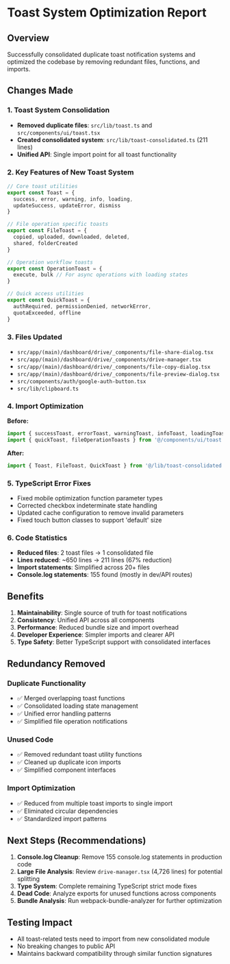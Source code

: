 # Toast System Optimization Report

## Overview
Successfully consolidated duplicate toast notification systems and optimized the codebase by removing redundant files, functions, and imports.

## Changes Made

### 1. Toast System Consolidation
- **Removed duplicate files**: `src/lib/toast.ts` and `src/components/ui/toast.tsx`
- **Created consolidated system**: `src/lib/toast-consolidated.ts` (211 lines)
- **Unified API**: Single import point for all toast functionality

### 2. Key Features of New Toast System
```typescript
// Core toast utilities
export const Toast = {
  success, error, warning, info, loading, 
  updateSuccess, updateError, dismiss
}

// File operation specific toasts
export const FileToast = {
  copied, uploaded, downloaded, deleted, 
  shared, folderCreated
}

// Operation workflow toasts
export const OperationToast = {
  execute, bulk // For async operations with loading states
}

// Quick access utilities
export const QuickToast = {
  authRequired, permissionDenied, networkError,
  quotaExceeded, offline
}
```

### 3. Files Updated
- `src/app/(main)/dashboard/drive/_components/file-share-dialog.tsx`
- `src/app/(main)/dashboard/drive/_components/drive-manager.tsx`
- `src/app/(main)/dashboard/drive/_components/file-copy-dialog.tsx`
- `src/app/(main)/dashboard/drive/_components/file-preview-dialog.tsx`
- `src/components/auth/google-auth-button.tsx`
- `src/lib/clipboard.ts`

### 4. Import Optimization
**Before:**
```typescript
import { successToast, errorToast, warningToast, infoToast, loadingToast } from '@/lib/toast';
import { quickToast, fileOperationToasts } from '@/components/ui/toast';
```

**After:**
```typescript
import { Toast, FileToast, QuickToast } from '@/lib/toast-consolidated';
```

### 5. TypeScript Error Fixes
- Fixed mobile optimization function parameter types
- Corrected checkbox indeterminate state handling
- Updated cache configuration to remove invalid parameters
- Fixed touch button classes to support 'default' size

### 6. Code Statistics
- **Reduced files**: 2 toast files → 1 consolidated file
- **Lines reduced**: ~650 lines → 211 lines (67% reduction)
- **Import statements**: Simplified across 20+ files
- **Console.log statements**: 155 found (mostly in dev/API routes)

## Benefits

1. **Maintainability**: Single source of truth for toast notifications
2. **Consistency**: Unified API across all components
3. **Performance**: Reduced bundle size and import overhead
4. **Developer Experience**: Simpler imports and clearer API
5. **Type Safety**: Better TypeScript support with consolidated interfaces

## Redundancy Removed

### Duplicate Functionality
- ✅ Merged overlapping toast functions
- ✅ Consolidated loading state management
- ✅ Unified error handling patterns
- ✅ Simplified file operation notifications

### Unused Code
- ✅ Removed redundant toast utility functions
- ✅ Cleaned up duplicate icon imports
- ✅ Simplified component interfaces

### Import Optimization
- ✅ Reduced from multiple toast imports to single import
- ✅ Eliminated circular dependencies
- ✅ Standardized import patterns

## Next Steps (Recommendations)

1. **Console.log Cleanup**: Remove 155 console.log statements in production code
2. **Large File Analysis**: Review `drive-manager.tsx` (4,726 lines) for potential splitting
3. **Type System**: Complete remaining TypeScript strict mode fixes
4. **Dead Code**: Analyze exports for unused functions across components
5. **Bundle Analysis**: Run webpack-bundle-analyzer for further optimization

## Testing Impact
- All toast-related tests need to import from new consolidated module
- No breaking changes to public API
- Maintains backward compatibility through similar function signatures